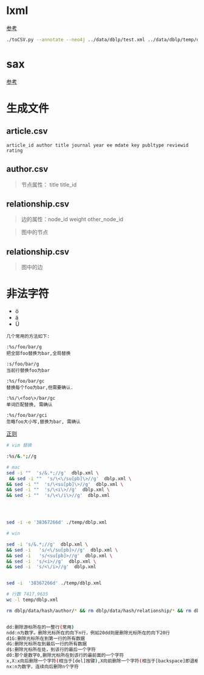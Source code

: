 # lxml

[参考](https://github.com/ThomHurks/dblp-to-csv)

```bash
./toCSV.py --annotate --neo4j ../data/dblp/test.xml ../data/dblp/temp/dblp.dtd output.csv --relations author:authored_by journal:published_in publisher:published_by school:submitted_at editor:edited_by cite:has_citation series:is_part_of
```


# sax

[参考](https://github.com/MrKevinLu/dblp_parse/blob/master/src/lib/parse_dblp_xml.py)


# 生成文件

## article.csv

```
article_id author title journal year ee mdate key publtype reviewid rating
```

## author.csv

> 节点属性： title title_id

## relationship.csv

> 边的属性：node_id  weight  other_node_id



> 图中的节点

## relationship.csv

> 图中的边

# 非法字符

- &ouml;
- &auml;
- &Uuml;

```
几个常用的方法如下:

:%s/foo/bar/g
把全部foo替换为bar,全局替换

:s/foo/bar/g
当前行替换foo为bar

:%s/foo/bar/gc
替换每个foo为bar,但需要确认.

:%s/\<foo\>/bar/gc
单词匹配替换, 需确认

:%s/foo/bar/gci
忽略foo大小写,替换为bar, 需确认
```

[正则](https://www.cnblogs.com/chenhuan001/p/7147662.html)

```bash
# vim 替换

:%s/&.*;//g

# mac
sed -i ""  's/&.*;//g'  dblp.xml \
 && sed -i ""  's/\<\/su[pb]\>//g'  dblp.xml \
&& sed -i ""  's/\<su[pb]\>//g'  dblp.xml \
&& sed -i ""  's/\<i\>//g'  dblp.xml \
&& sed -i ""  's/\<\/i\>//g'  dblp.xml




sed -i -e '38367266d' ./temp/dblp.xml

# win

sed -i 's/&.*;//g'  dblp.xml \
&& sed -i   's/<\/su[pb]>//g'  dblp.xml \
&& sed -i   's/<su[pb]>//g'  dblp.xml \
&& sed -i  's/<i>//g'  dblp.xml \
&& sed -i  's/<\/i>//g'  dblp.xml


sed -i  '38367266d' ./temp/dblp.xml

# 行数 7417,9635
wc -l temp/dblp.xml 

rm dblp/data/hash/author/* && rm dblp/data/hash/relationship/* && rm dblp/data/csv/*


dd:删除游标所在的一整行(常用)
ndd:n为数字。删除光标所在的向下n行，例如20dd则是删除光标所在的向下20行
d1G:删除光标所在到第一行的所有数据
dG:删除光标所在到最后一行的所有数据
d$:删除光标所在处，到该行的最后一个字符
d0:那个是数字0,删除光标所在到该行的最前面的一个字符
x,X:x向后删除一个字符(相当于[del]按键),X向前删除一个字符(相当于[backspace]即退格键)
nx:n为数字，连续向后删除n个字符
